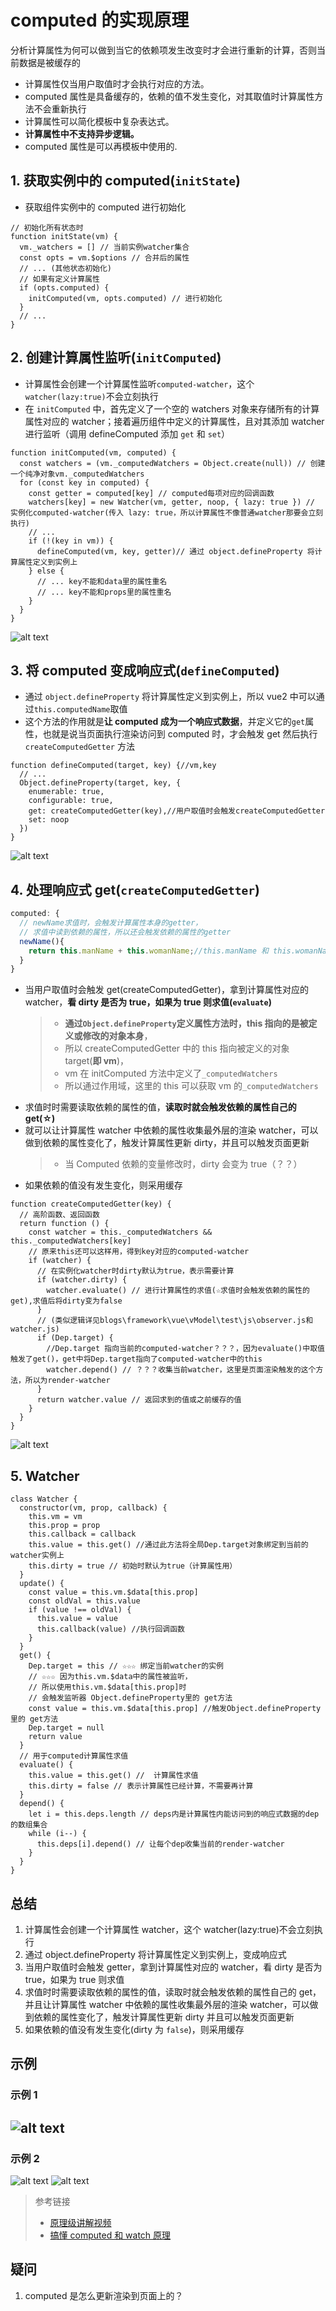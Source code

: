 # computed 的实现原理

分析计算属性为何可以做到当它的依赖项发生改变时才会进行重新的计算，否则当前数据是被缓存的

- 计算属性仅当用户取值时才会执行对应的方法。
- computed 属性是具备缓存的，依赖的值不发生变化，对其取值时计算属性方法不会重新执行
- 计算属性可以简化模板中复杂表达式。
- **计算属性中不支持异步逻辑。**
- computed 属性是可以再模板中使用的.

## 1. 获取实例中的 computed(`initState`)

- 获取组件实例中的 computed 进行初始化

```js{7,8}
// 初始化所有状态时
function initState(vm) {
  vm._watchers = [] // 当前实例watcher集合
  const opts = vm.$options // 合并后的属性
  // ... (其他状态初始化)
  // 如果有定义计算属性
  if (opts.computed) {
    initComputed(vm, opts.computed) // 进行初始化
  }
  // ...
}
```

## 2. 创建计算属性监听(`initComputed`)

- 计算属性会创建一个计算属性监听`computed-watcher`，这个 `watcher(lazy:true)`不会立刻执行
- 在 `initComputed` 中，首先定义了一个空的 watchers 对象来存储所有的计算属性对应的 watcher；接着遍历组件中定义的计算属性，且对其添加 watcher 进行监听（调用 defineComputed 添加 `get` 和 `set`）

```js{2,4,5,8}
function initComputed(vm, computed) {
  const watchers = (vm._computedWatchers = Object.create(null)) // 创建一个纯净对象vm._computedWatchers
  for (const key in computed) {
    const getter = computed[key] // computed每项对应的回调函数
    watchers[key] = new Watcher(vm, getter, noop, { lazy: true }) // 实例化computed-watcher(传入 lazy: true，所以计算属性不像普通watcher那要会立刻执行)
    // ...
    if (!(key in vm)) {
      defineComputed(vm, key, getter)// 通过 object.defineProperty 将计算属性定义到实例上
    } else {
      // ... key不能和data里的属性重名
      // ... key不能和props里的属性重名
    }
  }
}
```

![alt text](initComputed.png)

## 3. 将 computed 变成响应式(`defineComputed`)

- 通过 `object.defineProperty` 将计算属性定义到实例上，所以 vue2 中可以通过`this.computedName`取值
- 这个方法的作用就是**让 computed 成为一个响应式数据**，并定义它的`get`属性，也就是说当页面执行渲染访问到 computed 时，才会触发 get 然后执行 `createComputedGetter` 方法

```js{3,6}
function defineComputed(target, key) {//vm,key
  // ...
  Object.defineProperty(target, key, {
    enumerable: true,
    configurable: true,
    get: createComputedGetter(key),//用户取值时会触发createComputedGetter
    set: noop
  })
}
```

![alt text](defineComputed.png)

## 4. 处理响应式 get(`createComputedGetter`)

```js
computed: {
  // newName求值时，会触发计算属性本身的getter，
  // 求值中读到依赖的属性，所以还会触发依赖的属性的getter
  newName(){
    return this.manName + this.womanName;//this.manName 和 this.womanName的get也被触发
  }
}
```

- 当用户取值时会触发 get(createComputedGetter)，拿到计算属性对应的 watcher，**看 dirty 是否为 true，如果为 true 则求值(`evaluate`)**
  > - **通过`Object.defineProperty`定义属性方法时，this 指向的是被定义或修改的对象本身**，
  > - 所以 createComputedGetter 中的 this 指向被定义的对象 target(**即 vm**)，
  > - vm 在 initComputed 方法中定义了`_computedWatchers`
  > - 所以通过作用域，这里的 this 可以获取 vm 的`_computedWatchers`
- 求值时时需要读取依赖的属性的值，**读取时就会触发依赖的属性自己的 get(☆)**
- 就可以让计算属性 watcher 中依赖的属性收集最外层的渲染 watcher，可以做到依赖的属性变化了，触发计算属性更新 dirty，并且可以触发页面更新
  > - 当 Computed 依赖的变量修改时，dirty 会变为 true（？？）
- 如果依赖的值没有发生变化，则采用缓存

```js{4,8,9,12,14}
function createComputedGetter(key) {
  // 高阶函数、返回函数
  return function () {
    const watcher = this._computedWatchers && this._computedWatchers[key]
    // 原来this还可以这样用，得到key对应的computed-watcher
    if (watcher) {
      // 在实例化watcher时dirty默认为true，表示需要计算
      if (watcher.dirty) {
        watcher.evaluate() // 进行计算属性的求值(☆求值时会触发依赖的属性的get),求值后将dirty变为false
      }
      // (类似逻辑详见blogs\framework\vue\vModel\test\js\observer.js和watcher.js)
      if (Dep.target) {
        //Dep.target 指向当前的computed-watcher？？？，因为evaluate()中取值触发了get()，get中将Dep.target指向了computed-watcher中的this
        watcher.depend() // ？？？收集当前watcher，这里是页面渲染触发的这个方法，所以为render-watcher
      }
      return watcher.value // 返回求到的值或之前缓存的值
    }
  }
}
```

![alt text](createComputedGetter.png)

## 5. Watcher

```js{6,7,18,22,27,29,}
class Watcher {
  constructor(vm, prop, callback) {
    this.vm = vm
    this.prop = prop
    this.callback = callback
    this.value = this.get() //通过此方法将全局Dep.target对象绑定到当前的watcher实例上
    this.dirty = true // 初始时默认为true（计算属性用）
  }
  update() {
    const value = this.vm.$data[this.prop]
    const oldVal = this.value
    if (value !== oldVal) {
      this.value = value
      this.callback(value) //执行回调函数
    }
  }
  get() {
    Dep.target = this // ☆☆☆ 绑定当前watcher的实例
    // ☆☆☆ 因为this.vm.$data中的属性被监听，
    // 所以使用this.vm.$data[this.prop]时
    // 会触发监听器 Object.defineProperty里的 get方法
    const value = this.vm.$data[this.prop] //触发Object.defineProperty里的 get方法
    Dep.target = null
    return value
  }
  // 用于computed计算属性求值
  evaluate() {
    this.value = this.get() //  计算属性求值
    this.dirty = false // 表示计算属性已经计算，不需要再计算
  }
  depend() {
    let i = this.deps.length // deps内是计算属性内能访问到的响应式数据的dep的数组集合
    while (i--) {
      this.deps[i].depend() // 让每个dep收集当前的render-watcher
    }
  }
}
```

## 总结

1. 计算属性会创建一个计算属性 watcher，这个 watcher(lazy:true)不会立刻执行
2. 通过 object.defineProperty 将计算属性定义到实例上，变成响应式
3. 当用户取值时会触发 getter，拿到计算属性对应的 watcher，看 dirty 是否为 true，如果为 true 则求值
4. 求值时时需要读取依赖的属性的值，读取时就会触发依赖的属性自己的 get，并且让计算属性 watcher 中依赖的属性收集最外层的渲染 watcher，可以做到依赖的属性变化了，触发计算属性更新 dirty 并且可以触发页面更新
5. 如果依赖的值没有发生变化(dirty 为 `false`)，则采用缓存

## 示例

### 示例 1

## ![alt text](image.png)

### 示例 2

![alt text](image-2.png)
![alt text](image-1.png)

> 参考链接
>
> - [原理级讲解视频](https://www.bilibili.com/video/BV1YM411w7Zc/?spm_id_from=333.788.videopod.episodes&vd_source=9d75580d0b23d1137d56e03a996ac726&p=12)
> - [搞懂 computed 和 watch 原理](https://juejin.cn/post/6844903926819454983?searchId=20250221000806796EC6AB26DBF9D382A3#heading-6)

## 疑问

1. computed 是怎么更新渲染到页面上的？

